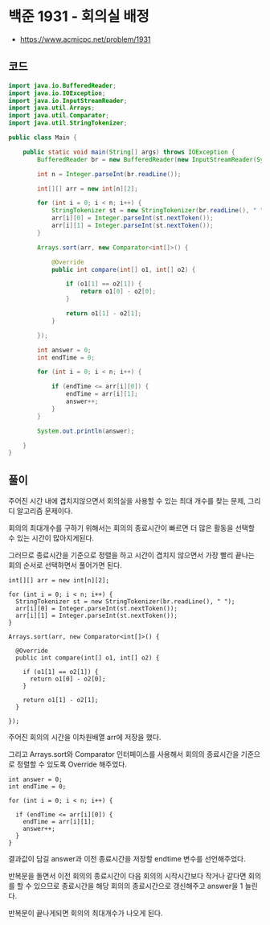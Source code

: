 # 백준 1931 - 회의실 배정
- https://www.acmicpc.net/problem/1931

## 코드
``` java
import java.io.BufferedReader;
import java.io.IOException;
import java.io.InputStreamReader;
import java.util.Arrays;
import java.util.Comparator;
import java.util.StringTokenizer;

public class Main {

	public static void main(String[] args) throws IOException {
		BufferedReader br = new BufferedReader(new InputStreamReader(System.in));

		int n = Integer.parseInt(br.readLine());

		int[][] arr = new int[n][2];

		for (int i = 0; i < n; i++) {
			StringTokenizer st = new StringTokenizer(br.readLine(), " ");
			arr[i][0] = Integer.parseInt(st.nextToken());
			arr[i][1] = Integer.parseInt(st.nextToken());
		}

		Arrays.sort(arr, new Comparator<int[]>() {

			@Override
			public int compare(int[] o1, int[] o2) {

				if (o1[1] == o2[1]) {
					return o1[0] - o2[0];
				}

				return o1[1] - o2[1];
			}

		});

		int answer = 0;
		int endTime = 0;

		for (int i = 0; i < n; i++) {

			if (endTime <= arr[i][0]) {
				endTime = arr[i][1];
				answer++;
			}
		}

		System.out.println(answer);

	}
}
```

## 풀이
주어진 시간 내에 겹치지않으면서 회의실을 사용할 수 있는 최대 개수를 찾는 문제, 그리디 알고리즘 문제이다.

회의의 최대개수를 구하기 위해서는 회의의 종료시간이 빠르면 더 많은 활동을 선택할 수 있는 시간이 많아지게된다.

그러므로 종료시간을 기준으로 정렬을 하고 시간이 겹치지 않으면서 가장 빨리 끝나는 회의 순서로 선택하면서 풀어가면 된다. 

```
int[][] arr = new int[n][2];

for (int i = 0; i < n; i++) {
  StringTokenizer st = new StringTokenizer(br.readLine(), " ");
  arr[i][0] = Integer.parseInt(st.nextToken());
  arr[i][1] = Integer.parseInt(st.nextToken());
}

Arrays.sort(arr, new Comparator<int[]>() {

  @Override
  public int compare(int[] o1, int[] o2) {

    if (o1[1] == o2[1]) {
      return o1[0] - o2[0];
    }

    return o1[1] - o2[1];
  }

});
```

주어진 회의의 시간을 이차원배열 arr에 저장을 했다.

그리고 Arrays.sort와 Comparator 인터페이스를 사용해서 회의의 종료시간을 기준으로 정렬할 수 있도록 Override 해주었다.

```
int answer = 0;
int endTime = 0;

for (int i = 0; i < n; i++) {

  if (endTime <= arr[i][0]) {
    endTime = arr[i][1];
    answer++;
  }
}
```

결과값이 담길 answer과 이전 종료시간을 저장할 endtime 변수를 선언해주었다.

반복문을 돌면서 이전 회의의 종료시간이 다음 회의의 시작시간보다 작거나 같다면 회의를 할 수 있으므로
종료시간을 해당 회의의 종료시간으로 갱신해주고 answer을 1 늘린다.

반복문이 끝나게되면 회의의 최대개수가 나오게 된다.
